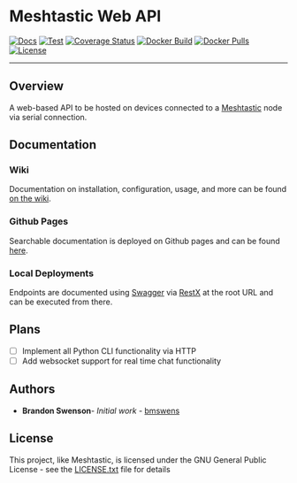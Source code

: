 # Meshtastic Web API

[![Docs](https://img.shields.io/badge/Docs-Deployed-brightgreen)](https://bmswens.github.io/Meshtastic-Web-API/)
[![Test](https://github.com/bmswens/Meshtastic-REST-API/actions/workflows/Test.yml/badge.svg)](https://github.com/bmswens/Meshtastic-REST-API/actions/workflows/Test.yml)
[![Coverage Status](https://coveralls.io/repos/github/bmswens/Meshtastic-Web-API/badge.svg?branch=main)](https://coveralls.io/github/bmswens/Meshtastic-Web-API?branch=main)
[![Docker Build](https://img.shields.io/badge/Docker%20Build-Automated-brightgreen)](https://github.com/bmswens/Meshtastic-Web-API/actions/workflows/docker.yml)
[![Docker Pulls](https://img.shields.io/docker/pulls/bmswens/meshtastic-web-api)](https://hub.docker.com/repository/docker/bmswens/meshtastic-web-api)
[![License](https://img.shields.io/github/license/bmswens/Meshtastic-REST-API)](https://github.com/bmswens/Meshtastic-REST-API/blob/master/LICENSE)


---
## Overview
A web-based API to be hosted on devices connected to a [Meshtastic](https://github.com/meshtastic) node via serial connection.

## Documentation

### Wiki
Documentation on installation, configuration, usage, and more can be found [on the wiki](https://github.com/bmswens/Meshtastic-Web-API/wiki).

### Github Pages
Searchable documentation is deployed on Github pages and can be found [here](https://bmswens.github.io/Meshtastic-Web-API/).

### Local Deployments
Endpoints are documented using [Swagger](https://swagger.io/) via [RestX](https://flask-restx.readthedocs.io/en/latest/index.html) at the root URL and can be executed from there.

## Plans
- [ ] Implement all Python CLI functionality via HTTP
- [ ] Add websocket support for real time chat functionality

## Authors

* **Brandon Swenson**- *Initial work* - [bmswens](https://github.com/bmswens)

## License

This project, like Meshtastic, is licensed under the GNU General Public License - see the [LICENSE.txt](LICENSE.txt) file for details
